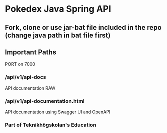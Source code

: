 # Pokedex Java Spring API 

## Fork, clone or use jar-bat file included in the repo (change java path in bat file first)

## Important Paths
PORT on 7000

### /api/v1/api-docs
API documentation RAW

### /api/v1/api-documentation.html
API documentation using Swagger UI and OpenAPI


### Part of Teknikhögskolan's Education
